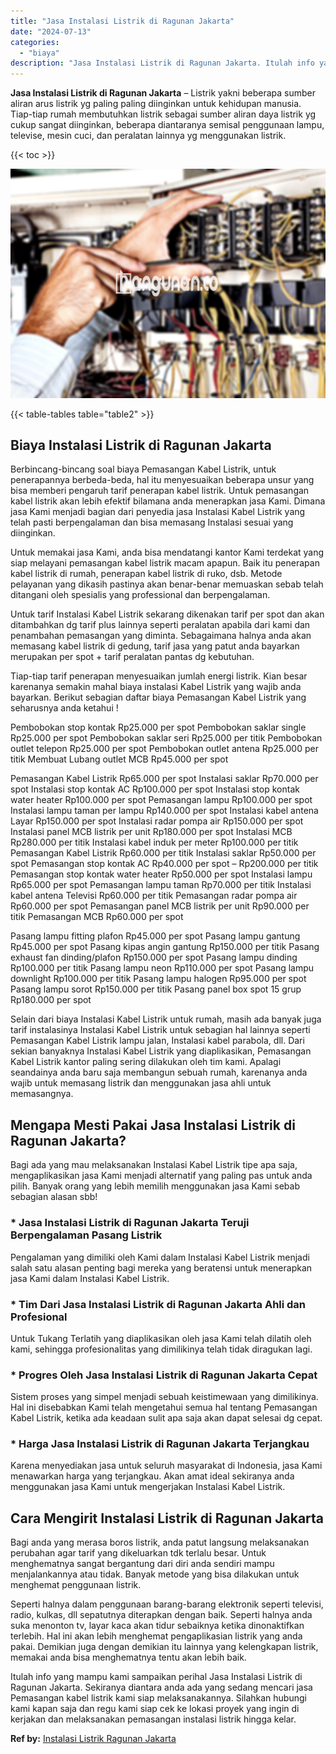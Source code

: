 ```yaml
---
title: "Jasa Instalasi Listrik di Ragunan Jakarta"
date: "2024-07-13"
categories: 
  - "biaya"
description: "Jasa Instalasi Listrik di Ragunan Jakarta. Itulah info yang mampu kami sampaikan perihal Jasa Instalasi Listrik di Ragunan Jakarta. Sekiranya diantara anda a..."
---
```


**Jasa Instalasi Listrik di Ragunan Jakarta** – Listrik yakni beberapa sumber aliran arus listrik yg paling paling diinginkan untuk kehidupan manusia. Tiap-tiap rumah membutuhkan listrik sebagai sumber aliran daya listrik yg cukup sangat diinginkan, beberapa diantaranya semisal penggunaan lampu, televise, mesin cuci, dan peralatan lainnya yg menggunakan listrik.

{{< toc >}}

![Jasa Instalasi Listrik di Ragunan Jakarta](/images/instalasi-listrik-murah03.png)

{{< table-tables table="table2" >}}

## Biaya Instalasi Listrik di Ragunan Jakarta

Berbincang-bincang soal biaya Pemasangan Kabel Listrik, untuk penerapannya berbeda-beda, hal itu menyesuaikan beberapa unsur yang bisa memberi pengaruh tarif penerapan kabel listrik. Untuk pemasangan kabel listrik akan lebih efektif bilamana anda menerapkan jasa Kami. Dimana jasa Kami menjadi bagian dari penyedia jasa Instalasi Kabel Listrik yang telah pasti berpengalaman dan bisa memasang Instalasi sesuai yang diinginkan.

Untuk memakai jasa Kami, anda bisa mendatangi kantor Kami terdekat yang siap melayani pemasangan kabel listrik macam apapun. Baik itu penerapan kabel listrik di rumah, penerapan kabel listrik di ruko, dsb. Metode pelayanan yang dikasih pastinya akan benar-benar memuaskan sebab telah ditangani oleh spesialis yang professional dan berpengalaman.

Untuk tarif Instalasi Kabel Listrik sekarang dikenakan tarif per spot dan akan ditambahkan dg tarif plus lainnya seperti peralatan apabila dari kami dan penambahan pemasangan yang diminta. Sebagaimana halnya anda akan memasang kabel listrik di gedung, tarif jasa yang patut anda bayarkan merupakan per spot + tarif peralatan pantas dg kebutuhan.

Tiap-tiap tarif penerapan menyesuaikan jumlah energi listrik. Kian besar karenanya semakin mahal biaya instalasi Kabel Listrik yang wajib anda bayarkan. Berikut sebagian daftar biaya Pemasangan Kabel Listrik yang seharusnya anda ketahui !

Pembobokan stop kontak Rp25.000 per spot Pembobokan saklar single Rp25.000 per spot Pembobokan saklar seri Rp25.000 per titik Pembobokan outlet telepon Rp25.000 per spot Pembobokan outlet antena Rp25.000 per titik Membuat Lubang outlet MCB Rp45.000 per spot

Pemasangan Kabel Listrik Rp65.000 per spot Instalasi saklar Rp70.000 per spot Instalasi stop kontak AC Rp100.000 per spot Instalasi stop kontak water heater Rp100.000 per spot Pemasangan lampu Rp100.000 per spot Instalasi lampu taman per lampu Rp140.000 per spot Instalasi kabel antena Layar Rp150.000 per spot Instalasi radar pompa air Rp150.000 per spot Instalasi panel MCB listrik per unit Rp180.000 per spot Instalasi MCB Rp280.000 per titik Instalasi kabel induk per meter Rp100.000 per titik Pemasangan Kabel Listrik Rp60.000 per titik Instalasi saklar Rp50.000 per spot Pemasangan stop kontak AC Rp40.000 per spot – Rp200.000 per titik Pemasangan stop kontak water heater Rp50.000 per spot Instalasi lampu Rp65.000 per spot Pemasangan lampu taman Rp70.000 per titik Instalasi kabel antena Televisi Rp60.000 per titik Pemasangan radar pompa air Rp60.000 per spot Pemasangan panel MCB listrik per unit Rp90.000 per titik Pemasangan MCB Rp60.000 per spot

Pasang lampu fitting plafon Rp45.000 per spot Pasang lampu gantung Rp45.000 per spot Pasang kipas angin gantung Rp150.000 per titik Pasang exhaust fan dinding/plafon Rp150.000 per spot Pasang lampu dinding Rp100.000 per titik Pasang lampu neon Rp110.000 per spot Pasang lampu downlight Rp100.000 per titik Pasang lampu halogen Rp95.000 per spot Pasang lampu sorot Rp150.000 per titik Pasang panel box spot 15 grup Rp180.000 per spot

Selain dari biaya Instalasi Kabel Listrik untuk rumah, masih ada banyak juga tarif instalasinya Instalasi Kabel Listrik untuk sebagian hal lainnya seperti Pemasangan Kabel Listrik lampu jalan, Instalasi kabel parabola, dll. Dari sekian banyaknya Instalasi Kabel Listrik yang diaplikasikan, Pemasangan Kabel Listrik kantor paling sering dilakukan oleh tim kami. Apalagi seandainya anda baru saja membangun sebuah rumah, karenanya anda wajib untuk memasang listrik dan menggunakan jasa ahli untuk memasangnya.

## Mengapa Mesti Pakai Jasa Instalasi Listrik di Ragunan Jakarta?

Bagi ada yang mau melaksanakan Instalasi Kabel Listrik tipe apa saja, mengaplikasikan jasa Kami menjadi alternatif yang paling pas untuk anda pilih. Banyak orang yang lebih memilih menggunakan jasa Kami sebab sebagian alasan sbb!

### \* Jasa Instalasi Listrik di Ragunan Jakarta Teruji Berpengalaman Pasang Listrik

Pengalaman yang dimiliki oleh Kami dalam Instalasi Kabel Listrik menjadi salah satu alasan penting bagi mereka yang beratensi untuk menerapkan jasa Kami dalam Instalasi Kabel Listrik.

### \* Tim Dari Jasa Instalasi Listrik di Ragunan Jakarta Ahli dan Profesional

Untuk Tukang Terlatih yang diaplikasikan oleh jasa Kami telah dilatih oleh kami, sehingga profesionalitas yang dimilikinya telah tidak diragukan lagi.

### \* Progres Oleh Jasa Instalasi Listrik di Ragunan Jakarta Cepat

Sistem proses yang simpel menjadi sebuah keistimewaan yang dimilikinya. Hal ini disebabkan Kami telah mengetahui semua hal tentang Pemasangan Kabel Listrik, ketika ada keadaan sulit apa saja akan dapat selesai dg cepat.

### \* Harga Jasa Instalasi Listrik di Ragunan Jakarta Terjangkau

Karena menyediakan jasa untuk seluruh masyarakat di Indonesia, jasa Kami menawarkan harga yang terjangkau. Akan amat ideal sekiranya anda menggunakan jasa Kami untuk mengerjakan Instalasi Kabel Listrik.

## Cara Mengirit Instalasi Listrik di Ragunan Jakarta


Bagi anda yang merasa boros listrik, anda patut langsung melaksanakan perubahan agar tarif yang dikeluarkan tdk terlalu besar. Untuk menghematnya sangat bergantung dari diri anda sendiri mampu menjalankannya atau tidak. Banyak metode yang bisa dilakukan untuk menghemat penggunaan listrik.

Seperti halnya dalam penggunaan barang-barang elektronik seperti televisi, radio, kulkas, dll sepatutnya diterapkan dengan baik. Seperti halnya anda suka menonton tv, layar kaca akan tidur sebaiknya ketika dinonaktifkan terlebih. Hal ini akan lebih menghemat pengaplikasian listrik yang anda pakai. Demikian juga dengan demikian itu lainnya yang kelengkapan listrik, memakai anda bisa menghematnya tentu akan lebih baik.

Itulah info yang mampu kami sampaikan perihal Jasa Instalasi Listrik di Ragunan Jakarta. Sekiranya diantara anda ada yang sedang mencari jasa Pemasangan kabel listrik kami siap melaksanakannya. Silahkan hubungi kami kapan saja dan regu kami siap cek ke lokasi proyek yang ingin di kerjakan dan melaksanakan pemasangan instalasi listrik hingga kelar.

**Ref by:** [Instalasi Listrik Ragunan Jakarta](https://id.wikipedia.org/wiki/Instalasi)
